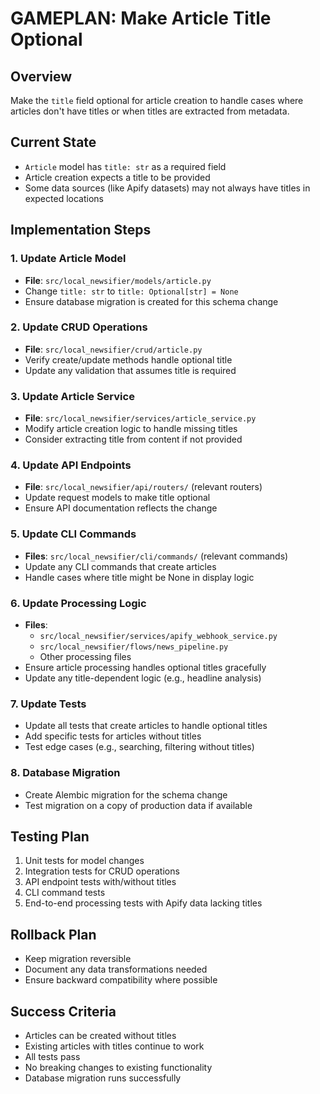# GAMEPLAN: Make Article Title Optional

## Overview
Make the `title` field optional for article creation to handle cases where articles don't have titles or when titles are extracted from metadata.

## Current State
- `Article` model has `title: str` as a required field
- Article creation expects a title to be provided
- Some data sources (like Apify datasets) may not always have titles in expected locations

## Implementation Steps

### 1. Update Article Model
- **File**: `src/local_newsifier/models/article.py`
- Change `title: str` to `title: Optional[str] = None`
- Ensure database migration is created for this schema change

### 2. Update CRUD Operations
- **File**: `src/local_newsifier/crud/article.py`
- Verify create/update methods handle optional title
- Update any validation that assumes title is required

### 3. Update Article Service
- **File**: `src/local_newsifier/services/article_service.py`
- Modify article creation logic to handle missing titles
- Consider extracting title from content if not provided

### 4. Update API Endpoints
- **File**: `src/local_newsifier/api/routers/` (relevant routers)
- Update request models to make title optional
- Ensure API documentation reflects the change

### 5. Update CLI Commands
- **Files**: `src/local_newsifier/cli/commands/` (relevant commands)
- Update any CLI commands that create articles
- Handle cases where title might be None in display logic

### 6. Update Processing Logic
- **Files**:
  - `src/local_newsifier/services/apify_webhook_service.py`
  - `src/local_newsifier/flows/news_pipeline.py`
  - Other processing files
- Ensure article processing handles optional titles gracefully
- Update any title-dependent logic (e.g., headline analysis)

### 7. Update Tests
- Update all tests that create articles to handle optional titles
- Add specific tests for articles without titles
- Test edge cases (e.g., searching, filtering without titles)

### 8. Database Migration
- Create Alembic migration for the schema change
- Test migration on a copy of production data if available

## Testing Plan
1. Unit tests for model changes
2. Integration tests for CRUD operations
3. API endpoint tests with/without titles
4. CLI command tests
5. End-to-end processing tests with Apify data lacking titles

## Rollback Plan
- Keep migration reversible
- Document any data transformations needed
- Ensure backward compatibility where possible

## Success Criteria
- Articles can be created without titles
- Existing articles with titles continue to work
- All tests pass
- No breaking changes to existing functionality
- Database migration runs successfully
